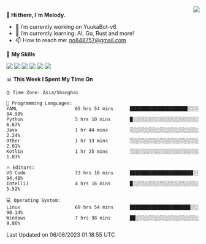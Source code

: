 <a href="#">
  <img align="right" src="https://github-readme-stats.vercel.app/api?username=melodyyuuka&count_private=true&show_icons=true" />
</a>

**👋 Hi there, I`m Melody.**

- 🔭 I’m currently working on YuukaBot-v6
- 🌱 I’m currently learning: AI, Go, Rust and more!
- 📫 How to reach me: no848757@gmail.com

🌟 **My Skills** 

![](https://img.shields.io/badge/-Python-3e74a2?style=flat-square&logo=Python&logoColor=fff)
![](https://img.shields.io/badge/-Java-007396?style=flat-square&logo=OpenJDK&logoColor=fff)
![](https://img.shields.io/badge/-Node.js-339933?style=flat-square&logo=Node.js&logoColor=fff)
![](https://img.shields.io/badge/-Git-f05032?style=flat-square&logo=git&logoColor=fff)
![](https://img.shields.io/badge/-PostgreSQL-4169e1?style=flat-square&logo=PostgreSQL&logoColor=fff)
![](https://img.shields.io/badge/-VSCode-007acc?style=flat-square&logo=Visual-Studio-Code&logoColor=fff)


<!--START_SECTION:waka-->
📊 **This Week I Spent My Time On** 

```text
⌚︎ Time Zone: Asia/Shanghai

💬 Programming Languages: 
YAML                     65 hrs 54 mins      █████████████████████░░░░   84.98% 
Python                   5 hrs 10 mins       █░░░░░░░░░░░░░░░░░░░░░░░░   6.67% 
Java                     1 hr 44 mins        ░░░░░░░░░░░░░░░░░░░░░░░░░   2.24% 
Other                    1 hr 33 mins        ░░░░░░░░░░░░░░░░░░░░░░░░░   2.01% 
Kotlin                   1 hr 25 mins        ░░░░░░░░░░░░░░░░░░░░░░░░░   1.83%

🔥 Editors: 
VS Code                  73 hrs 16 mins      ███████████████████████░░   94.48% 
IntelliJ                 4 hrs 16 mins       █░░░░░░░░░░░░░░░░░░░░░░░░   5.52%

💻 Operating System: 
Linux                    69 hrs 54 mins      ██████████████████████░░░   90.14% 
Windows                  7 hrs 38 mins       ██░░░░░░░░░░░░░░░░░░░░░░░   9.86%

```


 Last Updated on 06/08/2023 01:18:55 UTC
<!--END_SECTION:waka-->
